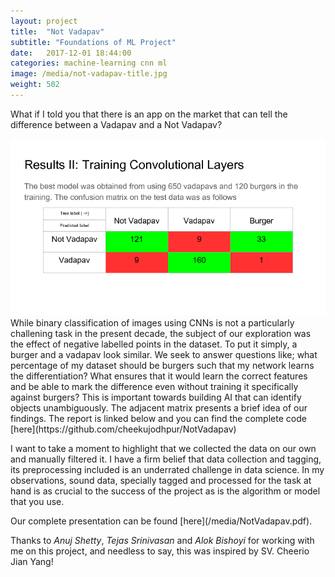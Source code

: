 ```yaml
---
layout: project
title:  "Not Vadapav"
subtitle: "Foundations of ML Project"
date:   2017-12-01 18:44:00
categories: machine-learning cnn ml
image: /media/not-vadapav-title.jpg
weight: 502
---
```


<p>What if I told you that there is an app on the market that can tell the difference between a Vadapav and a Not Vadapav?</p>
<!--break-->
<p><span class="image left"><img src="/media/not-vadapav-matrix.png" alt="" /></span>While binary classification of images using CNNs is not a particularly challening task in the present decade, the subject of our exploration was the effect of negative labelled points in the dataset. To put it simply, a burger and a vadapav look similar. We seek to answer questions like; what percentage of my dataset should be burgers such that my network learns the differentiation? What ensures that it would learn the correct features and be able to mark the difference even without training it specifically against burgers? This is important towards building AI that can identify objects unambiguously. The adjacent matrix presents a brief idea of our findings. The report is linked below and you can find the complete code [here](https://github.com/cheekujodhpur/NotVadapav)</p>
<p>I want to take a moment to highlight that we collected the data on our own and manually filtered it. I have a firm belief that data collection and tagging, its preprocessing included is an underrated challenge in data science. In my observations, sound data, specially tagged and processed for the task at hand is as crucial to the success of the project as is the algorithm or model that you use.</p>
<!--break-->
<p>Our complete presentation can be found [here](/media/NotVadapav.pdf).</p>
<p>Thanks to <em>Anuj Shetty</em>, <em>Tejas Srinivasan</em> and <em>Alok Bishoyi</em> for working with me on this project, and needless to say, this was inspired by SV. Cheerio Jian Yang!</p>

